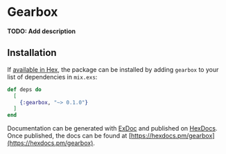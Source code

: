 # Gearbox

**TODO: Add description**

## Installation

If [available in Hex](https://hex.pm/docs/publish), the package can be installed
by adding `gearbox` to your list of dependencies in `mix.exs`:

```elixir
def deps do
  [
    {:gearbox, "~> 0.1.0"}
  ]
end
```

Documentation can be generated with [ExDoc](https://github.com/elixir-lang/ex_doc)
and published on [HexDocs](https://hexdocs.pm). Once published, the docs can
be found at [https://hexdocs.pm/gearbox](https://hexdocs.pm/gearbox).

